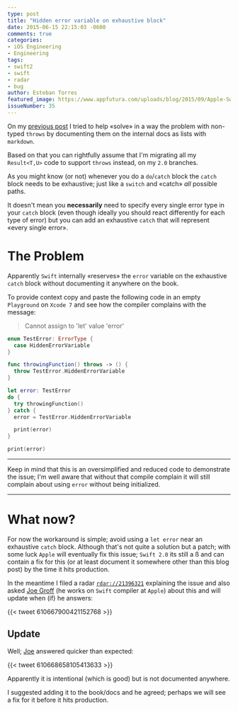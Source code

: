 ```yaml
---
type: post
title: "Hidden error variable on exhaustive block"
date: 2015-06-15 22:15:03 -0600
comments: true
categories:
- iOS Engineering
- Engineering
tags:
- swift2
- swift
- radar
- bug
author: Esteban Torres
featured_image: https://www.appfutura.com/uploads/blog/2015/09/Apple-Swift-2.0-1024x640.jpg
issueNumber: 35
---
```


On my [previous post][throwDoc] I tried to help «solve» in a way the problem with non-typed `throws` by documenting them on the internal docs as lists with `markdown`.

Based on that you can rightfully assume that I'm migrating all my `Result<T,U>` code to support `throws` instead, on my `2.0` branches.

As you might know (or not) whenever you do a `do`/`catch` block the `catch` block needs to be exhaustive; just like a `switch` and «catch» *all* possible paths.

It doesn't mean you __necessarily__ need to specify every single error type in your `catch` block (even though ideally you should react differently for each type of error) but you can add an exhaustive `catch` that will represent «every single error».

<!--more-->

# The Problem

Apparently `Swift` internally «reserves» the `error` variable on the exhaustive `catch` block without documenting it anywhere on the book.

To provide context copy and paste the following code in an empty `Playground` on `Xcode 7` and see how the compiler complains with the message:
> Cannot assign to 'let' value 'error'

```swift
enum TestError: ErrorType {
  case HiddenErrorVariable
}

func throwingFunction() throws -> () {
  throw TestError.HiddenErrorVariable
}

let error: TestError
do {
  try throwingFunction()
} catch {
  error = TestError.HiddenErrorVariable

  print(error)
}

print(error)
```

___
Keep in mind that this is an oversimplified and reduced code to demonstrate the issue; I'm well aware that without that compile complain it will still complain about using `error` without being initialized.
___

# What now?

For now the workaround is simple; avoid using a `let error` near an exhaustive `catch` block. Although that's not quite a solution but a patch; with some luck `Apple` will eventually fix this issue; `Swift 2.0` its still a ß and can contain a fix for this (or at least document it somewhere other than this blog post) by the time it hits production.

In the meantime I filed a radar [`rdar://21396321`][radar] explaining the issue and also asked [Joe Groff][jckarter] (he works on `Swift` compiler at `Apple`) about this and will update when (if) he answers:

{{< tweet 610667900421152768 >}}

## Update

Well; [Joe][jckarter] answered quicker than expected:

{{< tweet 610668658105413633 >}}

Apparently it is intentional (which is good) but is not documented anywhere.

I suggested adding it to the book/docs and he agreed; perhaps we will see a fix for it before it hits production.

[throwDoc]: /blog/2015/06/swift-2.0-throws-tip/
[radar]:http://openradar.appspot.com/21396321
[jckarter]:https://twitter.com/jckarter
